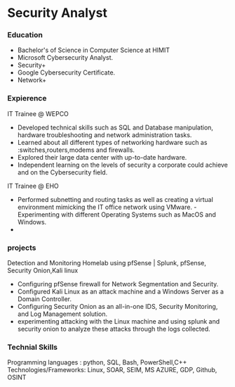 # Security Analyst

### Education
- Bachelor's of Science in Computer Science at HIMIT
- Microsoft Cybersecurity Analyst.
- Security+
- Google Cybersecurity Certificate.
- Network+

### Expierence 
IT Trainee @ WEPCO
- Developed technical skills such as SQL and Database manipulation, hardware troubleshooting and network
administration tasks.
- Learned about all different types of networking hardware such as :switches,routers,modems and firewalls.
- Explored their large data center with up-to-date hardware.
- Independent learning on the levels of security a corporate could achieve and on the Cybersecurity field.
  
IT Trainee @ EHO
- Performed subnetting and routing tasks as well as creating a virtual environment mimicking the IT office network using
VMware.
-Experimenting with different Operating Systems such as MacOS and Windows.
-

### projects 
Detection and Monitoring Homelab using pfSense | Splunk, pfSense, Security Onion,Kali linux
- Configuring pfSense firewall for Network Segmentation and Security.
- Configured Kali Linux as an attack machine and a Windows Server as a Domain Controller.
- Configuring Security Onion as an all-in-one IDS, Security Monitoring, and Log Management solution.
- experimenting attacking with the Linux machine and using splunk and security onion to analyze these attacks through
the logs collected.

### Technial Skills
Programming languages : python, SQL, Bash, PowerShell,C++
Technologies/Frameworks: Linux, SOAR, SEIM, MS AZURE, GDP, Github, OSINT

